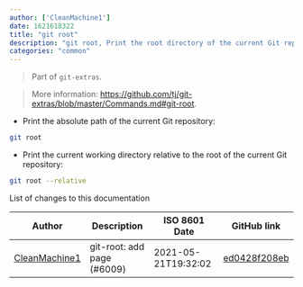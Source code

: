 ```yaml
---
author: ['CleanMachine1']
date: 1621618322
title: "git root"
description: "git root, Print the root directory of the current Git repository."
categories: "common"
---
```

> Part of `git-extras`.

> More information: <https://github.com/tj/git-extras/blob/master/Commands.md#git-root>.

- Print the absolute path of the current Git repository:

```bash
git root
```

- Print the current working directory relative to the root of the current Git repository:

```bash
git root --relative
```
List of changes to this documentation


Author | Description | ISO 8601 Date | GitHub link
------|-----|-----|-----
[CleanMachine1](mailto:78213164+CleanMachine1@users.noreply.github.com) | git-root: add page (#6009) | 2021-05-21T19:32:02 | [ed0428f208eb](https://github.com/tldr-pages/tldr/commit/ed0428f208eba560d1f72e60c752f692c42b8884)

